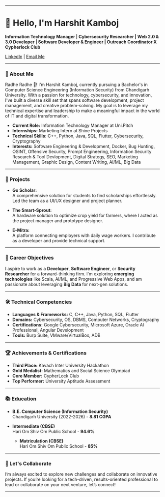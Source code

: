
---

# 👋 Hello, I'm Harshit Kamboj

**Information Technology Manager | Cybersecurity Researcher | Web 2.0 & 3.0 Developer | Software Developer & Engineer | Outreach Coordinator X Cypherlock Club**

[LinkedIn](https://www.linkedin.com/in/harshit-kamboj-72328a251/) | [Email Me](mailto:22BIS70092@cuchd.in)

---

### 💼 About Me

Radhe Radhe 🙏! I'm Harshit Kamboj, currently pursuing a Bachelor's in Computer Science Engineering (Information Security) from Chandigarh University. With a passion for technology, cybersecurity, and innovation, I've built a diverse skill set that spans software development, project management, and creative problem-solving. My goal is to leverage my technical expertise and leadership to make a meaningful impact in the world of IT and digital transformation.

- **Current Role:** Information Technology Manager at Uni.Pitch
- **Internships:** Marketing Intern at Shine Projects
- **Technical Skills:** C++, Python, Java, SQL, Flutter, Cybersecurity, Cryptography
- **Interests:** Software Engineering & Development, Docker, Bug Hunting, OSINT, Offensive Security, Prompt Engineering, Information Security Research & Tool Devlopment, Digital Strategy, SEO, Marketing Management, Graphic Design, Content Writing, AI/ML, Big Data

---

### 🚀 Projects

- **Go Scholar:**  
  A comprehensive solution for students to find scholarships effortlessly. Led the team as a UI/UX designer and project planner.
  
- **The Smart-Sprout:**  
  A hardware solution to optimize crop yield for farmers, where I acted as the project manager and prototype designer.
  
- **E-Mitra:**  
  A platform connecting employers with daily wage workers. I contribute as a developer and provide technical support.

---

### 🎯 Career Objectives

I aspire to work as a **Developer**, **Software Engineer**, or **Security Researcher** for a forward-thinking firm. I'm exploring **emerging technologies** like Scala, AI/ML, and Progressive Web Apps, and am passionate about leveraging **Big Data** for next-gen solutions.

---

### 🛠 Technical Competencies

- **Languages & Frameworks:** C, C++, Java, Python, SQL, Flutter
- **Domains:** Cybersecurity, OS, DBMS, Computer Networks, Cryptography
- **Certifications:** Google Cybersecurity, Microsoft Azure, Oracle AI Professional, Angular Development
- **Tools:** Burp Suite, VMware/VirtualBox, ADB

---

### 🏆 Achievements & Certifications

- **Third Place:** Kavach Inter University Hackathon
- **Gold Medalist:** Mathematics and Social Science Olympiad
- **Core Member:** CypherLock Club
- **Top Performer:** University Aptitude Assessment

---

### 📚 Education

- **B.E. Computer Science (Information Security)**  
  Chandigarh University (2022-2026) - **8.81 CGPA**
  
- **Intermediate (CBSE)**  
  Hari Om Shiv Om Public School - **94.6%**

  - **Matriculation (CBSE)**  
  Hari Om Shiv Om Public School - **85%**

---

### 🌱 Let's Collaborate

I’m always excited to explore new challenges and collaborate on innovative projects. If you’re looking for a tech-driven, results-oriented professional to lead or collaborate on your next venture, let’s connect!

---
